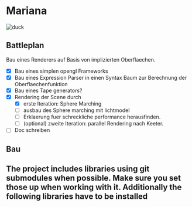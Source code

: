 # Mariana

![duck](https://upload.wikimedia.org/wikipedia/commons/1/1a/Anas_platyrhynchos_oustaleti_last_male.jpg)

## Battleplan

Bau eines Renderers auf Basis von implizierten Oberflaechen.
- [x] Bau eines simplen opengl Frameworks
- [X] Bau eines Expression Parser in einen Syntax Baum zur Berechnung der Oberflaechenfunktion
- [x] Bau eines Tape generators?
- [x] Rendering der Scene durch
    - [x] erste Iteration: Sphere Marching 
    - [ ] ausbau des Sphere marching mit lichtmodel
    - [ ] Erklaerung fuer schreckliche performance herausfinden.
    - [ ] (optional) zweite Iteration: parallel Rendering nach Keeter.
- [ ] Doc schreiben

## Bau

The project includes libraries using git submodules when possible.
Make sure you set those up when working with it.
Additionally the following libraries have to be installed
- 
